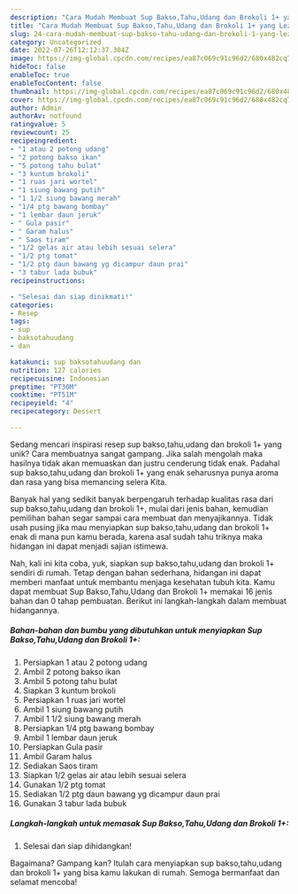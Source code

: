 ```yaml
---
description: "Cara Mudah Membuat Sup Bakso,Tahu,Udang dan Brokoli 1+ yang Lezat"
title: "Cara Mudah Membuat Sup Bakso,Tahu,Udang dan Brokoli 1+ yang Lezat"
slug: 24-cara-mudah-membuat-sup-bakso-tahu-udang-dan-brokoli-1-yang-lezat
category: Uncategorized
date: 2022-07-26T12:12:37.304Z
image: https://img-global.cpcdn.com/recipes/ea87c069c91c96d2/680x482cq70/sup-baksotahuudang-dan-brokoli-1-foto-resep-utama.jpg
hideToc: false
enableToc: true
enableTocContent: false
thumbnail: https://img-global.cpcdn.com/recipes/ea87c069c91c96d2/680x482cq70/sup-baksotahuudang-dan-brokoli-1-foto-resep-utama.jpg
cover: https://img-global.cpcdn.com/recipes/ea87c069c91c96d2/680x482cq70/sup-baksotahuudang-dan-brokoli-1-foto-resep-utama.jpg
author: Admin
authorAv: notfound
ratingvalue: 5
reviewcount: 25
recipeingredient:
- "1 atau 2 potong udang"
- "2 potong bakso ikan"
- "5 potong tahu bulat"
- "3 kuntum brokoli"
- "1 ruas jari wortel"
- "1 siung bawang putih"
- "1 1/2 siung bawang merah"
- "1/4 ptg bawang bombay"
- "1 lembar daun jeruk"
- " Gula pasir"
- " Garam halus"
- " Saos tiram"
- "1/2 gelas air atau lebih sesuai selera"
- "1/2 ptg tomat"
- "1/2 ptg daun bawang yg dicampur daun prai"
- "3 tabur lada bubuk"
recipeinstructions:

- "Selesai dan siap dinikmati!"
categories:
- Resep
tags:
- sup
- baksotahuudang
- dan

katakunci: sup baksotahuudang dan 
nutrition: 127 calories
recipecuisine: Indonesian
preptime: "PT30M"
cooktime: "PT51M"
recipeyield: "4"
recipecategory: Dessert

---
```





Sedang mencari inspirasi resep sup bakso,tahu,udang dan brokoli 1+ yang unik? Cara membuatnya sangat gampang. Jika salah mengolah maka hasilnya tidak akan memuaskan dan justru cenderung tidak enak. Padahal sup bakso,tahu,udang dan brokoli 1+ yang enak seharusnya punya aroma dan rasa yang bisa memancing selera Kita.







Banyak hal yang sedikit banyak berpengaruh terhadap kualitas rasa dari sup bakso,tahu,udang dan brokoli 1+, mulai dari jenis bahan, kemudian pemilihan bahan segar sampai cara membuat dan menyajikannya. Tidak usah pusing jika mau menyiapkan sup bakso,tahu,udang dan brokoli 1+ enak di mana pun kamu berada, karena asal sudah tahu triknya maka hidangan ini dapat menjadi sajian istimewa.






Nah, kali ini kita coba, yuk, siapkan sup bakso,tahu,udang dan brokoli 1+ sendiri di rumah. Tetap dengan bahan sederhana, hidangan ini dapat memberi manfaat untuk membantu menjaga kesehatan tubuh kita. Kamu dapat membuat Sup Bakso,Tahu,Udang dan Brokoli 1+ memakai 16 jenis bahan dan 0 tahap pembuatan. Berikut ini langkah-langkah dalam membuat hidangannya.

<!--inarticleads1-->

##### Bahan-bahan dan bumbu yang dibutuhkan untuk menyiapkan Sup Bakso,Tahu,Udang dan Brokoli 1+:

1. Persiapkan 1 atau 2 potong udang
1. Ambil 2 potong bakso ikan
1. Ambil 5 potong tahu bulat
1. Siapkan 3 kuntum brokoli
1. Persiapkan 1 ruas jari wortel
1. Ambil 1 siung bawang putih
1. Ambil 1 1/2 siung bawang merah
1. Persiapkan 1/4 ptg bawang bombay
1. Ambil 1 lembar daun jeruk
1. Persiapkan  Gula pasir
1. Ambil  Garam halus
1. Sediakan  Saos tiram
1. Siapkan 1/2 gelas air atau lebih sesuai selera
1. Gunakan 1/2 ptg tomat
1. Sediakan 1/2 ptg daun bawang yg dicampur daun prai
1. Gunakan 3 tabur lada bubuk




<!--inarticleads2-->

##### Langkah-langkah untuk memasak Sup Bakso,Tahu,Udang dan Brokoli 1+:


1. Selesai dan siap dihidangkan!



Bagaimana? Gampang kan? Itulah cara menyiapkan sup bakso,tahu,udang dan brokoli 1+ yang bisa kamu lakukan di rumah. Semoga bermanfaat dan selamat mencoba!
